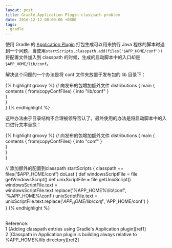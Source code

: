 ```yaml
---
layout: post
title: Gradle Application Plugin classpath problem
date: 2016-12-12 08:00:00 +0800
tags:
- gradle
---
```


使用 Gradle 的 [Application Plugin][application_plugin] 打包生成可以用来执行 Java 程序的脚本时遇到一个问题，当使用`startScripts.classpath.add(files('$APP_HOME/conf'))`将配置文件加入到 classpath 的时候，生成的启动脚本中的入口却是`$APP_HOME/lib/conf`。

解决这个问题的一个办法是将 conf 文件夹放置于发布包的 lib 目录下：

{% highlight groovy %}
// 向发布的包增加额外文件 
distributions {
    main {
        contents {
            from(copyConfFiles) {
                into "lib/conf"
            }   
        }   
    }   
}
{% endhighlight %}

这种办法由于目录结构不合理被领导否认了。最终使用的办法是将启动脚本中的入口进行文本替换：

{% highlight groovy %}
// 向发布的包增加额外文件 
distributions {
    main {
        contents {
            from(copyConfFiles) {
                into "conf"
            }   
        }   
    }   
}

// 添加额外的配置到classpath
startScripts {
    classpath += files('$APP_HOME/conf')
        doLast {
            def windowsScriptFile = file getWindowsScript()
            def unixScriptFile = file getUnixScript()
            windowsScriptFile.text = windowsScriptFile.text.replace('%APP_HOME%\\lib\\conf', '%APP_HOME%\\conf')
            unixScriptFile.text = unixScriptFile.text.replace('$APP_HOME/lib/conf', '$APP_HOME/conf')
        }   
}
{% endhighlight %}

<br>
<span class="post-meta">
Reference:
</span>
<br>
<span class="post-meta">
1 [Adding classpath entries using Gradle's Application plugin][ref1]<br>
2 [Classpath in Application plugin is building always relative to %APP_HOME%/lib directory][ref2]
</span>

[application_plugin]: https://docs.gradle.org/current/userguide/application_plugin.html
[ref1]: http://stackoverflow.com/questions/10518603/adding-classpath-entries-using-gradles-application-plugin
[ref2]: https://discuss.gradle.org/t/classpath-in-application-plugin-is-building-always-relative-to-app-home-lib-directory/2012
